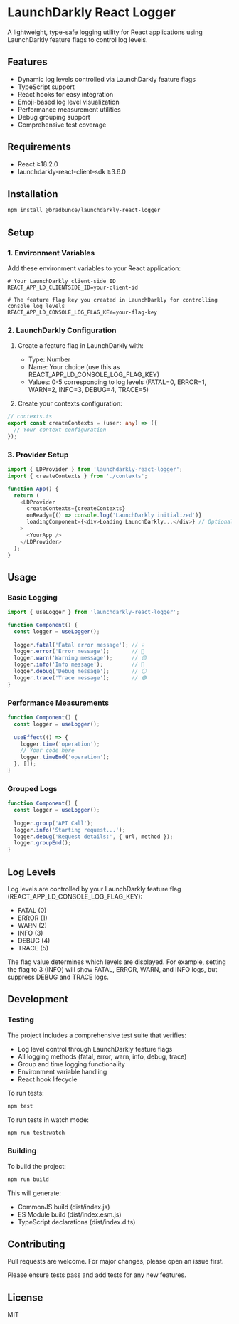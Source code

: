 # LaunchDarkly React Logger

A lightweight, type-safe logging utility for React applications using LaunchDarkly feature flags to control log levels.

## Features
- Dynamic log levels controlled via LaunchDarkly feature flags
- TypeScript support
- React hooks for easy integration
- Emoji-based log level visualization
- Performance measurement utilities
- Debug grouping support
- Comprehensive test coverage

## Requirements
- React ≥18.2.0
- launchdarkly-react-client-sdk ≥3.6.0

## Installation
```bash
npm install @bradbunce/launchdarkly-react-logger
```

## Setup

### 1. Environment Variables
Add these environment variables to your React application:

```env
# Your LaunchDarkly client-side ID
REACT_APP_LD_CLIENTSIDE_ID=your-client-id

# The feature flag key you created in LaunchDarkly for controlling console log levels
REACT_APP_LD_CONSOLE_LOG_FLAG_KEY=your-flag-key
```

### 2. LaunchDarkly Configuration
1. Create a feature flag in LaunchDarkly with:
   - Type: Number
   - Name: Your choice (use this as REACT_APP_LD_CONSOLE_LOG_FLAG_KEY)
   - Values: 0-5 corresponding to log levels (FATAL=0, ERROR=1, WARN=2, INFO=3, DEBUG=4, TRACE=5)

2. Create your contexts configuration:
```typescript
// contexts.ts
export const createContexts = (user: any) => ({
  // Your context configuration
});
```

### 3. Provider Setup
```typescript
import { LDProvider } from 'launchdarkly-react-logger';
import { createContexts } from './contexts';

function App() {
  return (
    <LDProvider 
      createContexts={createContexts}
      onReady={() => console.log('LaunchDarkly initialized')}
      loadingComponent={<div>Loading LaunchDarkly...</div>} // Optional custom loading component
    >
      <YourApp />
    </LDProvider>
  );
}
```

## Usage

### Basic Logging
```typescript
import { useLogger } from 'launchdarkly-react-logger';

function Component() {
  const logger = useLogger();
  
  logger.fatal('Fatal error message'); // 💀
  logger.error('Error message');       // 🔴
  logger.warn('Warning message');      // 🟡
  logger.info('Info message');         // 🔵
  logger.debug('Debug message');       // ⚪
  logger.trace('Trace message');       // 🟣
}
```

### Performance Measurements
```typescript
function Component() {
  const logger = useLogger();
  
  useEffect(() => {
    logger.time('operation');
    // Your code here
    logger.timeEnd('operation');
  }, []);
}
```

### Grouped Logs
```typescript
function Component() {
  const logger = useLogger();
  
  logger.group('API Call');
  logger.info('Starting request...');
  logger.debug('Request details:', { url, method });
  logger.groupEnd();
}
```

## Log Levels
Log levels are controlled by your LaunchDarkly feature flag (REACT_APP_LD_CONSOLE_LOG_FLAG_KEY):

- FATAL (0)
- ERROR (1)
- WARN (2)
- INFO (3)
- DEBUG (4)
- TRACE (5)

The flag value determines which levels are displayed. For example, setting the flag to 3 (INFO) will show FATAL, ERROR, WARN, and INFO logs, but suppress DEBUG and TRACE logs.

## Development

### Testing
The project includes a comprehensive test suite that verifies:
- Log level control through LaunchDarkly feature flags
- All logging methods (fatal, error, warn, info, debug, trace)
- Group and time logging functionality
- Environment variable handling
- React hook lifecycle

To run tests:
```bash
npm test
```

To run tests in watch mode:
```bash
npm run test:watch
```

### Building
To build the project:
```bash
npm run build
```

This will generate:
- CommonJS build (dist/index.js)
- ES Module build (dist/index.esm.js)
- TypeScript declarations (dist/index.d.ts)

## Contributing
Pull requests are welcome. For major changes, please open an issue first.

Please ensure tests pass and add tests for any new features.

## License
MIT
